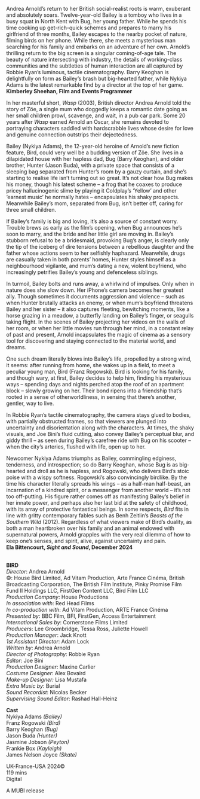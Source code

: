 
Andrea Arnold’s return to her British social-realist roots is warm, exuberant and absolutely soars. Twelve-year-old Bailey is a tomboy who lives in a busy squat in North Kent with Bug, her young father. While he spends his time cooking up get-rich-quick schemes and prepares to marry his girlfriend of three months, Bailey escapes to the nearby pocket of nature, filming birds on her phone. While there, she meets a mysterious man searching for his family and embarks on an adventure of her own. Arnold’s thrilling return to the big screen is a singular coming-of-age tale. The beauty of nature intersecting with industry, the details of working-class communities and the subtleties of human interaction are all captured by Robbie Ryan’s luminous, tactile cinematography. Barry Keoghan is delightfully on form as Bailey’s brash but big-hearted father, while Nykiya Adams is the latest remarkable find by a director at the top of her game.  
**Kimberley Sheehan, Film and Events Programmer**

In her masterful short, _Wasp_ (2003), British director Andrea Arnold told the story of Zöe, a single mum who doggedly keeps a romantic date going as her small children prowl, scavenge, and wait, in a pub car park. Some 20 years after _Wasp_ earned Arnold an Oscar, she remains devoted to portraying characters saddled with hardscrabble lives whose desire for love and genuine connection outstrips their dejectedness.

Bailey (Nykiya Adams), the 12-year-old heroine of Arnold’s new fiction feature, Bird, could very well be a budding version of Zöe. She lives in a dilapidated house with her hapless dad, Bug (Barry Keoghan), and older brother, Hunter (Jason Buda), with a private space that consists of a sleeping bag separated from Hunter’s room by a gauzy curtain, and she’s starting to realise life isn’t turning out so great. It’s not clear how Bug makes his money, though his latest scheme – a frog that he coaxes to produce pricey hallucinogenic slime by playing it Coldplay’s ‘Yellow’ and other ‘earnest music’ he normally hates – encapsulates his shaky prospects. Meanwhile Bailey’s mom, separated from Bug, isn’t better off, caring for three small children.

If Bailey’s family is big and loving, it’s also a source of constant worry. Trouble brews as early as the film’s opening, when Bug announces he’s soon to marry, and the bride and her little girl are moving in. Bailey’s stubborn refusal to be a bridesmaid, provoking Bug’s anger, is clearly only the tip of the iceberg of dire tensions between a rebellious daughter and the father whose actions seem to her selfishly haphazard. Meanwhile, drugs are casually taken in both parents’ homes, Hunter styles himself as a neighbourhood vigilante, and mum’s dating a new, violent boyfriend, who increasingly petrifies Bailey’s young and defenceless siblings.

In turmoil, Bailey bolts and runs away, a whirlwind of impulses. Only when in nature does she slow down. Her iPhone’s camera becomes her greatest ally. Though sometimes it documents aggression and violence – such as when Hunter brutally attacks an enemy, or when mum’s boyfriend threatens Bailey and her sister – it also captures fleeting, bewitching moments, like a horse grazing in a meadow, a butterfly landing on Bailey’s finger, or seagulls taking flight. In the scenes of Bailey projecting her videos on the walls of her room, or when her little movies run through her mind, in a constant relay of past and present, Arnold incapsulates the magic of cinema as a sensory tool for discovering and staying connected to the material world, and dreams.

One such dream literally blows into Bailey’s life, propelled by a strong wind, it seems: after running from home, she wakes up in a field, to meet a peculiar young man, Bird (Franz Rogowski). Bird is looking for his family, and though wary, at first, Bailey decides to help him, finding his mysterious ways – spending days and nights perched atop the roof of an apartment block – slowly growing on her. Their bond ripens into a friendship that’s rooted in a sense of otherworldliness, in sensing that there’s another, gentler, way to live.

In Robbie Ryan’s tactile cinematography, the camera stays glued to bodies, with partially obstructed frames, so that viewers are plunged into uncertainty and disorientation along with the characters. At times, the shaky visuals, and Joe Bini’s fluid cutting, also convey Bailey’s perceptual blur, and giddy thrill – as seen during Bailey’s carefree ride with Bug on his scooter – when the city’s arteries, flushed with life, open up to her.

Newcomer Nykiya Adams triumphs as Bailey, commingling edginess, tenderness, and introspection; so do Barry Keoghan, whose Bug is as big-hearted and droll as he is hapless, and Rogowski, who delivers Bird’s stoic poise with a wispy softness. Rogowski’s also convincingly birdlike. By the time his character literally spreads his wings – as a half-man half-beast, an incarnation of a kindred spirit, or a messenger from another world – it’s not too off-putting. His figure rather comes off as manifesting Bailey’s belief in her innate power, and perhaps also her last bid at the safety of childhood, with its array of protective fantastical beings. In some respects, _Bird_ fits in line with gritty contemporary fables such as Benh Zeitlin’s _Beasts of the Southern Wild_ (2012). Regardless of what viewers make of Bird’s duality, as both a man heartbroken over his family and an animal endowed with supernatural powers, Arnold grapples with the very real dilemma of how to keep one’s senses, and spirit, alive, against uncertainty and pain.  
**Ela Bittencourt, _Sight and Sound_, December 2024**
<br><br>

**BIRD**  
_Director_: Andrea Arnold  
©: House Bird Limited, Ad Vitam Production, Arte France Cinéma, British Broadcasting Corporation, The British Film Institute, Pinky Promise Film Fund II Holdings LLC, FirstGen Content LLC, Bird Film LLC  
_Production Company_: House Productions  
_In association with_: Red Head Films  
_In co-production with_: Ad Vitam Production,  ARTE France Cinéma  
_Presented by_: BBC Film, BFI, FirstGen,  Access Entertainment  
_International Sales by_: Cornerstone Films Limited  
_Producers_: Lee Groombridge, Tessa Ross,  Juliette Howell  
_Production Manager_: Jack Knott  
_1st Assistant Director_: Adam Lock  
_Written by_: Andrea Arnold  
_Director of Photography_: Robbie Ryan  
_Editor_: Joe Bini  
_Production Designer_: Maxine Carlier  
_Costume Designer_: Alex Bovaird  
_Make-up Designer:_ Lisa Mustafa  
_Extra Music by_: Burial  
_Sound Recordist_: Nicolas Becker  
_Supervising Sound Editor_: Rashad Hall-Heinz

**Cast**  
Nykiya Adams _(Bailey)_  
Franz Rogowski _(Bird)_  
Barry Keoghan _(Bug)_  
Jason Buda _(Hunter)_  
Jasmine Jobson _(Peyton)_  
Frankie Box _(Kayleigh)_  
James Nelson Joyce _(Skate)_

UK-France-USA 2024©  
119 mins  
Digital

A MUBI release
<br><br>
<!--stackedit_data:
eyJoaXN0b3J5IjpbNjI0MTI5NTk1XX0=
-->